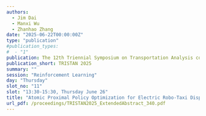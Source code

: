 ```yaml
---
authors:
  - Jim Dai
  - Manxi Wu
  - Zhanhao Zhang
date: "2025-06-22T00:00:00Z"
type: "publication"
#publication_types:
#  - "1"
publication: The 12th Triennial Symposium on Transportation Analysis conference
publication_short: TRISTAN 2025
summary: ""
session: "Reinforcement Learning"
day: "Thursday"
slot_no: "11"
slot: "13:30-15:30, Thursday June 26"
title: "Atomic Proximal Policy Optimization for Electric Robo-Taxi Dispatch and Charger Allocation"
url_pdf: /proceedings/TRISTAN2025_ExtendedAbstract_340.pdf
---
```

